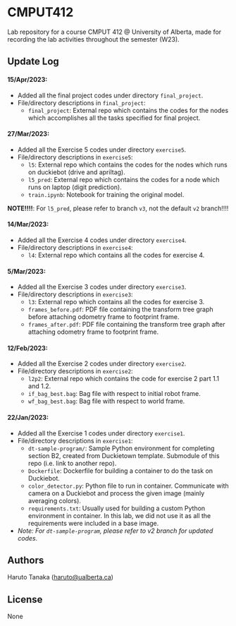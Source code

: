 # CMPUT412
Lab repository for a course CMPUT 412 @ University of Alberta, made for recording the lab activities throughout the semester (W23).

## Update Log
#### 15/Apr/2023:
- Added all the final project codes under directory `final_project`.
- File/directory descriptions in `final_project`:
    - `final_project`: External repo which contains the codes for the nodes which accomplishes all the tasks specified for final project.

#### 27/Mar/2023:
- Added all the Exercise 5 codes under directory `exercise5`.
- File/directory descriptions in `exercise5`:
    - `l5`: External repo which contains the codes for the nodes which runs on duckiebot (drive and apriltag).
	- `l5_pred`: External repo which contains the codes for a node which runs on laptop (digit prediction).
	- `train.ipynb`: Notebook for training the original model.

**NOTE!!!!**: For `l5_pred`, please refer to branch `v3`, not the default `v2` branch!!!!

#### 14/Mar/2023:
- Added all the Exercise 4 codes under directory `exercise4`.
- File/directory descriptions in `exercise4`:
    - `l4`: External repo which contains all the codes for exercise 4.

#### 5/Mar/2023:
- Added all the Exercise 3 codes under directory `exercise3`.
- File/directory descriptions in `exercise3`:
    - `l3`: External repo which contains all the codes for exercise 3.
    - `frames_before.pdf`: PDF file containing the transform tree graph before attaching odometry frame to footprint frame. 
    - `frames_after.pdf`: PDF file containing the transform tree graph after attaching odometry frame to footprint frame. 

#### 12/Feb/2023:
- Added all the Exercise 2 codes under directory `exercise2`.
- File/directory descriptions in `exercise2`:
    - `l2p2`: External repo which contains the code for exercise 2 part 1.1 and 1.2.
    - `if_bag_best.bag`: Bag file with respect to initial robot frame.
    - `wf_bag_best.bag`: Bag file with respect to world frame.

#### 22/Jan/2023:
- Added all the Exercise 1 codes under directory `exercise1`.
- File/directory descriptions in `exercise1`:
	- `dt-sample-program/`: Sample Python environment for completing section B2, created from Duckietown template. Submodule of this repo (i.e. link to another repo).
	- `Dockerfile`: Dockerfile for building a container to do the task on Duckiebot.
	- `color_detector.py`: Python file to run in container. Communicate with camera on a Duckiebot and process the given image (mainly averaging colors).
	- `requirements.txt`: Usually used for building a custom Python environment in container. In this lab, we did not use it as all the requirements were included in a base image.
- *Note: For `dt-sample-program`, please refer to v2 branch for updated codes.*

## Authors
Haruto Tanaka (haruto@ualberta.ca)

## License
None
